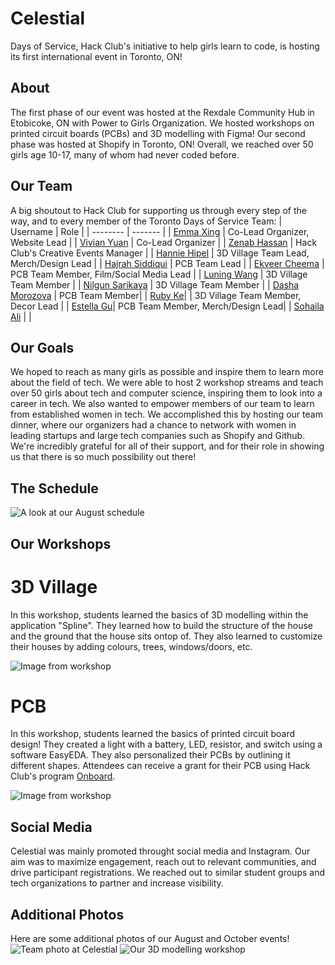 # Celestial
Days of Service, Hack Club's initiative to help girls learn to code, is hosting its first international event in Toronto, ON!

## About
The first phase of our event was hosted at the Rexdale Community Hub in Etobicoke, ON with Power to Girls Organization. We hosted workshops on printed circuit boards (PCBs) and 3D modelling with Figma! Our second phase was hosted at Shopify in Toronto, ON! Overall, we reached over 50 girls age 10-17, many of whom had never coded before.

## Our Team
A big shoutout to Hack Club for supporting us through every step of the way, and to every member of the Toronto Days of Service Team:
| Username    | Role |
| -------- | ------- |
| [Emma Xing](https://github.com/emma-x1) | Co-Lead Organizer, Website Lead |
| [Vivian Yuan](https://github.com/vvireless) | Co-Lead Organizer |
| [Zenab Hassan]() | Hack Club's Creative Events Manager |
| [Hannie Hipel]() | 3D Village Team Lead, Merch/Design Lead |
| [Hajrah Siddiqui]() | PCB Team Lead |
| [Ekveer Cheema]() | PCB Team Member, Film/Social Media Lead |
| [Luning Wang]() | 3D Village Team Member |
| [Nilgun Sarikaya]() | 3D Village Team Member |
| [Dasha Morozova]() | PCB Team Member|
| [Ruby Ke]()| | 3D Village Team Member, Decor Lead |
| [Estella Gu]()| PCB Team Member, Merch/Design Lead|
| [Sohaila Ali]() |  |

## Our Goals
We hoped to reach as many girls as possible and inspire them to learn more about the field of tech. We were able to host 2 workshop streams and teach over 50 girls about tech and computer science, inspiring them to look into a career in tech. 
We also wanted to empower members of our team to learn from established women in tech. We accomplished this by hosting our team dinner, where our organizers had a chance to network with women in leading startups and large tech companies such as Shopify and Github. We're incredibly grateful for all of their support, and for their role in showing us that there is so much possibility out there!

## The Schedule
![A look at our August schedule](https://cloud-o20lxiuo7-hack-club-bot.vercel.app/0screenshot_2024-10-24_at_10.10.35___am.png)

## Our Workshops

# 3D Village
In this workshop, students learned the basics of 3D modelling within the application "Spline". They learned how to build the structure of the house and the ground that the house sits ontop of. They also learned to customize their houses by adding colours, trees, windows/doors, etc.

![Image from workshop](https://github.com/user-attachments/assets/db2f440f-e005-4cb1-9764-2e825d61cc3b)

# PCB
In this workshop, students learned the basics of printed circuit board design! They created a light with a battery, LED, resistor, and switch using a software EasyEDA. They also personalized their PCBs by outlining it different shapes. Attendees can receive a grant for their PCB using Hack Club's program [Onboard](https://github.com/hackclub/OnBoard).

![Image from workshop](https://cloud-37y6tsj42-hack-club-bot.vercel.app/0pcbworkshopimg.png)


## Social Media
Celestial was mainly promoted throught social media and Instagram. Our aim was to maximize engagement, reach out to relevant communities, and drive participant registrations. We reached out to similar student groups and tech organizations to partner and increase visibility. 

## Additional Photos
Here are some additional photos of our August and October events! 
![Team photo at Celestial](https://cloud-jv9ymyzs9-hack-club-bot.vercel.app/0img_4886.jpg)
![Our 3D modelling workshop](https://cloud-jv9ymyzs9-hack-club-bot.vercel.app/1img_9768.jpg)


